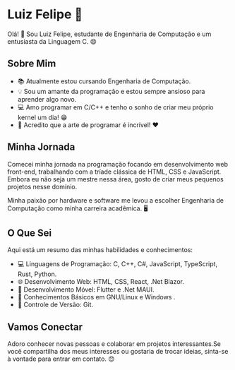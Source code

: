 # Luiz Felipe 🚀

Olá! 👋 Sou Luiz Felipe, estudante de Engenharia de Computação e um entusiasta da Linguagem C. 😄

## Sobre Mim

- 📚 Atualmente estou cursando Engenharia de Computação.
- 💡 Sou um amante da programação e estou sempre ansioso para aprender algo novo.
- 💻 Amo programar em C/C++ e tenho o sonho de criar meu próprio kernel um dia! 😁
- 🌟 Acredito que a arte de programar é incrível! ❤️

## Minha Jornada

Comecei minha jornada na programação focando em desenvolvimento web front-end, trabalhando com a tríade clássica de HTML, CSS e JavaScript. Embora eu não seja um mestre nessa área, gosto de criar meus pequenos projetos nesse domínio.

Minha paixão por hardware e software me levou a escolher Engenharia de Computação como minha carreira acadêmica. 🖥️

## O Que Sei

Aqui está um resumo das minhas habilidades e conhecimentos:

- 💻 Linguagens de Programação: C, C++, C#, JavaScript, TypeScript, Rust, Python.
- 🌐 Desenvolvimento Web: HTML, CSS, React, .Net Blazor.
- 📱 Desenvolvimento Móvel: Flutter e .Net MAUI.
- 🐧 Conhecimentos Básicos em GNU/Linux e Windows .
- 🐙 Controle de Versão: Git.

## Vamos Conectar

Adoro conhecer novas pessoas e colaborar em projetos interessantes.Se você compartilha dos meus interesses ou gostaria de trocar ideias, sinta-se à vontade para entrar em contato. 😊
